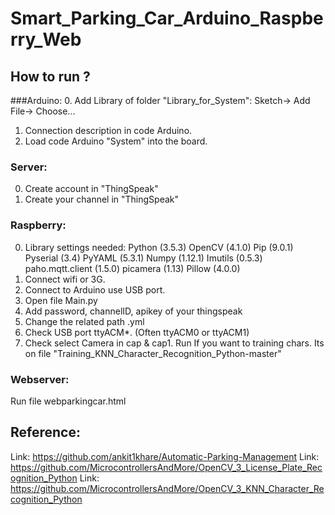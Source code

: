 # Smart_Parking_Car_Arduino_Raspberry_Web
## How to run ?
###Arduino:
0. Add Library of folder "Library_for_System": Sketch-> Add File-> Choose...
1. Connection description in code Arduino.
2. Load code Arduino "System" into the board.

### Server:
0. Create account in "ThingSpeak"
1. Create your channel in "ThingSpeak"

### Raspberry:
0. Library settings needed:
	Python (3.5.3)
	OpenCV (4.1.0)
	Pip (9.0.1)
	Pyserial (3.4)
	PyYAML (5.3.1)
	Numpy (1.12.1)
	Imutils (0.5.3)
	paho.mqtt.client (1.5.0)
	picamera (1.13) 
	Pillow (4.0.0)
1. Connect wifi or 3G.
2. Connect to Arduino use USB port.
3. Open file Main.py
4. Add password, channelID, apikey of your thingspeak
5. Change the related path .yml
6. Check USB port ttyACM*.   (Often ttyACM0 or ttyACM1)
7. Check select Camera in cap & cap1. 
Run 
If you want to training chars. Its on file "Training_KNN_Character_Recognition_Python-master"

### Webserver:
Run file webparkingcar.html

## Reference:
Link: https://github.com/ankit1khare/Automatic-Parking-Management
Link: https://github.com/MicrocontrollersAndMore/OpenCV_3_License_Plate_Recognition_Python
Link: https://github.com/MicrocontrollersAndMore/OpenCV_3_KNN_Character_Recognition_Python




